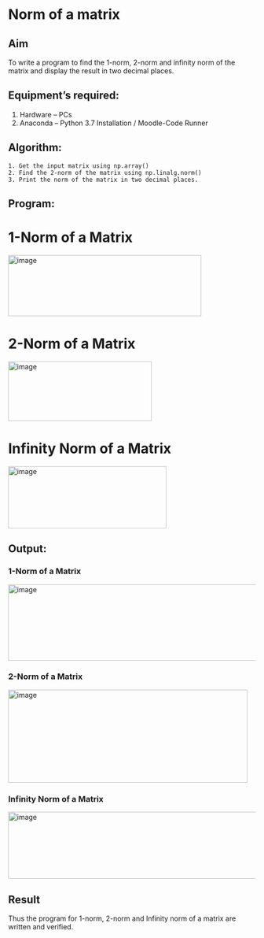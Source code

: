 # Norm of a matrix
## Aim
To write a program to find the 1-norm, 2-norm and infinity norm of the matrix and display the result in two decimal places.
## Equipment’s required:
1.	Hardware – PCs
2.	Anaconda – Python 3.7 Installation / Moodle-Code Runner
## Algorithm:
	1. Get the input matrix using np.array()   
    2. Find the 2-norm of the matrix using np.linalg.norm()
	3. Print the norm of the matrix in two decimal places.
## Program:

# 1-Norm of a Matrix

<img width="393" height="124" alt="image" src="https://github.com/user-attachments/assets/74697079-ce43-4115-b797-84441827548e" />




# 2-Norm of a Matrix

<img width="292" height="121" alt="image" src="https://github.com/user-attachments/assets/5f9315e9-518a-47c3-94c8-51c390c1cfc3" />




# Infinity Norm of a Matrix

<img width="322" height="126" alt="image" src="https://github.com/user-attachments/assets/58aa7f1f-1f9c-4e79-92f7-07f147ef820c" />






## Output:
### 1-Norm of a Matrix

<img width="558" height="155" alt="image" src="https://github.com/user-attachments/assets/2a1188b5-c7c9-45d4-a0dd-1489ffd734ed" />


### 2-Norm of a Matrix

<img width="487" height="189" alt="image" src="https://github.com/user-attachments/assets/cf52f69b-72b6-45a3-a2f7-fdd221d0434a" />


### Infinity Norm of a Matrix

<img width="541" height="136" alt="image" src="https://github.com/user-attachments/assets/d2382490-92a8-49f1-9113-f0efd3b5b696" />


## Result
Thus the program for 1-norm, 2-norm and Infinity norm of a matrix are written and verified.
